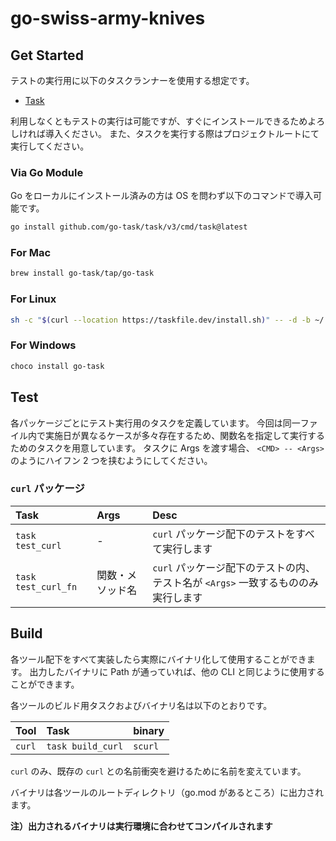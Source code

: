 # go-swiss-army-knives

## Get Started

テストの実行用に以下のタスクランナーを使用する想定です。

- [Task](https://taskfile.dev/)

利用しなくともテストの実行は可能ですが、すぐにインストールできるためよろしければ導入ください。
また、タスクを実行する際はプロジェクトルートにて実行してください。

### Via Go Module

Go をローカルにインストール済みの方は OS を問わず以下のコマンドで導入可能です。

```bash
go install github.com/go-task/task/v3/cmd/task@latest
```

### For Mac

```bash
brew install go-task/tap/go-task
```

### For Linux

```bash
sh -c "$(curl --location https://taskfile.dev/install.sh)" -- -d -b ~/.local/bin
```

### For Windows

```bash
choco install go-task
```

## Test

各パッケージごとにテスト実行用のタスクを定義しています。
今回は同一ファイル内で実施日が異なるケースが多々存在するため、関数名を指定して実行するためのタスクを用意しています。
タスクに Args を渡す場合、 `<CMD> -- <Args>` のようにハイフン 2 つを挟むようにしてください。

### `curl` パッケージ

| Task                | Args             | Desc                                                                              |
| :------------------ | :--------------- | :-------------------------------------------------------------------------------- |
| `task test_curl`    | -                | `curl` パッケージ配下のテストをすべて実行します                                   |
| `task test_curl_fn` | 関数・メソッド名 | `curl` パッケージ配下のテストの内、テスト名が `<Args>` 一致するもののみ実行します |

## Build

各ツール配下をすべて実装したら実際にバイナリ化して使用することができます。
出力したバイナリに Path が通っていれば、他の CLI と同じように使用することができます。

各ツールのビルド用タスクおよびバイナリ名は以下のとおりです。

| Tool   | Task              | binary  |
| :----- | :---------------- | :------ |
| `curl` | `task build_curl` | `scurl` |

`curl` のみ、既存の `curl` との名前衝突を避けるために名前を変えています。

バイナリは各ツールのルートディレクトリ（go.mod があるところ）に出力されます。

**注）出力されるバイナリは実行環境に合わせてコンパイルされます**
